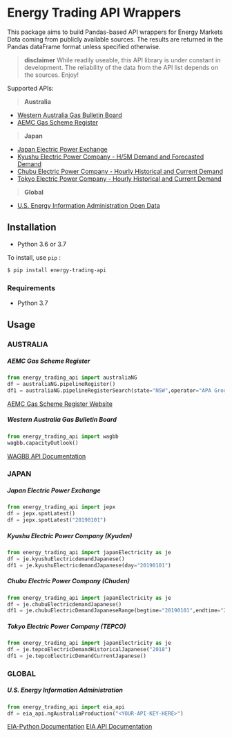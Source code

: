 # Energy Trading API Wrappers
This package aims to build Pandas-based API wrappers for Energy Markets Data coming from publicly available sources.
The results are returned in the Pandas dataFrame format unless specified otherwise.

> **disclaimer** While readily useable, this API library is under constant in development. The reliability of the data from  the API list depends on the sources.
 Enjoy!

Supported APIs:
> **Australia**
- [Western Australia Gas Bulletin Board](https://gbbwa.aemo.com.au/)
- [AEMC Gas Scheme Register](https://www.aemc.gov.au/energy-system/gas/gas-scheme-register)

> **Japan**
- [Japan Electric Power Exchange](http://www.jepx.org/)
- [Kyushu Electric Power Company - H/5M Demand and Forecasted Demand](http://www.kyuden.co.jp)
- [Chubu Electric Power Company - Hourly Historical and Current Demand](http://denki-yoho.chuden.jp)
- [Tokyo Electric Power Company - Hourly Historical and Current Demand](http://tepco.co.jp)
> **Global**
- [U.S. Energy Information Administration Open Data](https://www.eia.gov/opendata/)

## Installation
* Python 3.6 or 3.7

To install,  use `pip` :
```bash
$ pip install energy-trading-api
```

### Requirements
* Python 3.7


## Usage
### AUSTRALIA
##### AEMC Gas Scheme Register
```python
from energy_trading_api import australiaNG 
df = australiaNG.pipelineRegister()
df1 = australiaNG.pipelineRegisterSearch(state="NSW",operator="APA Group")

```   
[AEMC Gas Scheme Register Website](https://www.aemc.gov.au/energy-system/gas/gas-scheme-register)

##### Western Australia Gas Bulletin Board
```python
from energy_trading_api import wagbb 
wagbb.capacityOutlook()
```    
[WAGBB API Documentation](https://gbbwa.aemo.com.au/api/v1/document/1f2bc41e-3e42-41eb-86f7-4a10d2d6e4bc/content)

 

### JAPAN
##### Japan Electric Power Exchange
```python
from energy_trading_api import jepx 
df = jepx.spotLatest()
df = jepx.spotLatest("20190101")
```  

##### Kyushu Electric Power Company (Kyuden)
```python
from energy_trading_api import japanElectricity as je 
df = je.kyushuElectricdemandJapanese()
df1 = je.kyushuElectricdemandJapanese(day="20190101")
```  
 ##### Chubu Electric Power Company (Chuden)
```python
from energy_trading_api import japanElectricity as je 
df = je.chubuElectricdemandJapanese()
df1 = je.chubuElectricDemandJapaneseRange(begtime="20190101",endtime="20190101")
```  

 ##### Tokyo Electric Power Company (TEPCO)
```python
from energy_trading_api import japanElectricity as je 
df = je.tepcoElectricDemandHistoricalJapanese("2018")
df1 = je.tepcoElectricDemandCurrentJapanese()
```  


### GLOBAL
##### U.S. Energy Information Administration
```python
from energy_trading_api import eia_api 
df = eia_api.ngAustraliaProduction("<YOUR-API-KEY-HERE>")
```    
[EIA-Python Documentation](https://github.com/mra1385/EIA-python)
[EIA API Documentation](https://www.eia.gov/opendata/commands.php)